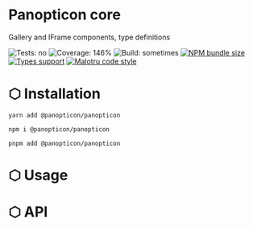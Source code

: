 # Panopticon core

Gallery and IFrame components, type definitions

![Tests: no](https://img.shields.io/badge/tests-no-red?style=flat-square)
![Coverage: 146%](https://img.shields.io/badge/coverage-146%25-green?style=flat-square)
![Build: sometimes](https://img.shields.io/badge/build-sometimes-yellow?style=flat-square)
[![NPM bundle size](https://img.shields.io/bundlephobia/minzip/turntable/core)](https://bundlephobia.com/result?p=@ghostship/core)
[![Types support](https://img.shields.io/npm/types/panopticon/panopticon?style=flat-square)](https://www.npmjs.com/package/panopticon-core)
[![Malotru code style](https://img.shields.io/badge/code_style-Malotru-red?style=flat-square)](https://github.com/unordinarity/malotru)

# ⬡ Installation

```shell
yarn add @panopticon/panopticon
```

```shell
npm i @panopticon/panopticon
```

```shell
pnpm add @panopticon/panopticon
```

# ⬡ Usage

# ⬡ API

